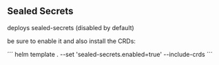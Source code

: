 ## Sealed Secrets

deploys sealed-secrets (disabled by default)

be sure to enable it and also install the CRDs: 

´´´
helm template . --set 'sealed-secrets.enabled=true' --include-crds
´´´